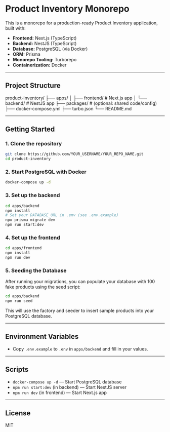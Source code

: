 # Product Inventory Monorepo

This is a monorepo for a production-ready Product Inventory application, built with:

- **Frontend:** Next.js (TypeScript)
- **Backend:** NestJS (TypeScript)
- **Database:** PostgreSQL (via Docker)
- **ORM:** Prisma
- **Monorepo Tooling:** Turborepo
- **Containerization:** Docker

---

## Project Structure
product-inventory/
├── apps/
│ ├── frontend/ # Next.js app
│ └── backend/ # NestJS app
├── packages/ # (optional: shared code/config)
├── docker-compose.yml
├── turbo.json
└── README.md


---

## Getting Started

### 1. Clone the repository

```sh
git clone https://github.com/YOUR_USERNAME/YOUR_REPO_NAME.git
cd product-inventory
```

### 2. Start PostgreSQL with Docker

```sh
docker-compose up -d
```

### 3. Set up the backend

```sh
cd apps/backend
npm install
# Set your DATABASE_URL in .env (see .env.example)
npx prisma migrate dev
npm run start:dev
```

### 4. Set up the frontend

```sh
cd apps/frontend
npm install
npm run dev
```


### 5. Seeding the Database

After running your migrations, you can populate your database with 100 fake products using the seed script:
```sh
cd apps/backend
npm run seed
```
This will use the factory and seeder to insert sample products into your PostgreSQL database.

---

## Environment Variables

- Copy `.env.example` to `.env` in `apps/backend` and fill in your values.

---

## Scripts

- `docker-compose up -d` — Start PostgreSQL database
- `npm run start:dev` (in backend) — Start NestJS server
- `npm run dev` (in frontend) — Start Next.js app

---

## License

MIT